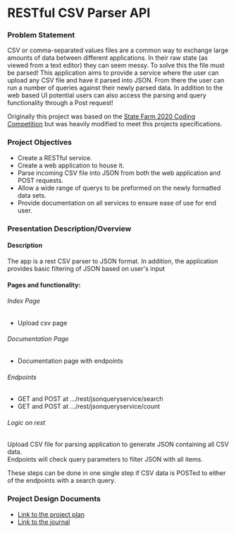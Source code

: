 # RESTful CSV Parser API

### Problem Statement

CSV or comma-separated values files are a common way to exchange large amounts of data between different applications. 
In their raw state (as viewed from a text editor) they can seem messy. To solve this the file must be parsed! This 
application aims to provide a service where the user can upload any CSV file and have it parsed into JSON. From there 
the user can run a number of queries against their newly parsed data. In addition to the web based UI potential users 
can also access the parsing and query functionality through a Post request!

Originally this project was based on the [State Farm 2020 Coding Competition](OriginalProblemStatement.md) but was
heavily modified to meet this projects specifications.

### Project Objectives

* Create a RESTful service.
* Create a web application to house it.  
* Parse incoming CSV file into JSON from both the web application and POST requests.
* Allow a wide range of querys to be preformed on the newly formatted data sets. 
* Provide documentation on all services to ensure ease of use for end user.


### Presentation Description/Overview
#### Description
The app is a rest CSV parser to JSON format. 
In addition, the application provides basic filtering of JSON based on user's input


#### Pages and functionality:
###### Index Page
* Upload csv page

###### Documentation Page
* Documentation page with endpoints

###### Endpoints
* GET and POST at .../rest/jsonqueryservice/search
* GET and POST at .../rest/jsonqueryservice/count


###### Logic on rest
Upload CSV file for parsing application to generate JSON containing all CSV data.   
Endpoints will check query parameters to filter JSON with all items.

These steps can be done in one single step if CSV data is POSTed to either of the endpoints with a search query.

### Project Design Documents
* [Link to the project plan](ProjectPlan.md)
* [Link to the journal](Journal.md)